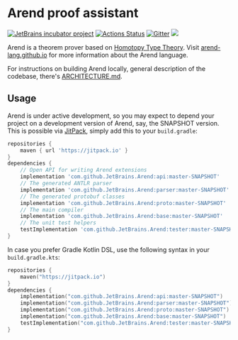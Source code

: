 # Arend proof assistant

[![JetBrains incubator project](https://jb.gg/badges/official.svg)](https://confluence.jetbrains.com/display/ALL/JetBrains+on+GitHub)
[![Actions Status](https://github.com/JetBrains/Arend/workflows/gradle/badge.svg)](https://github.com/JetBrains/Arend/actions)
[![Gitter](https://badges.gitter.im/arend-lang/community.svg)](https://gitter.im/arend-lang/community?utm_source=badge&utm_medium=badge&utm_campaign=pr-badge)
[![](https://jitpack.io/v/JetBrains/Arend.svg)](https://jitpack.io/#JetBrains/Arend)

Arend is a theorem prover based on [Homotopy Type Theory](https://ncatlab.org/nlab/show/homotopy+type+theory).
Visit [arend-lang.github.io](https://arend-lang.github.io/) for more information about the Arend language.

For instructions on building Arend locally, general description of the codebase,
there's [ARCHITECTURE.md](ARCHITECTURE.md).

## Usage

Arend is under active development, so you may expect to depend your project on
a development version of Arend, say, the SNAPSHOT version.
This is possible via [JitPack](https://jitpack.io/#JetBrains/Arend/-SNAPSHOT),
simply add this to your `build.gradle`:

```groovy
repositories {
    maven { url 'https://jitpack.io' }
}
dependencies {
    // Open API for writing Arend extensions
    implementation 'com.github.JetBrains.Arend:api:master-SNAPSHOT'
    // The generated ANTLR parser
    implementation 'com.github.JetBrains.Arend:parser:master-SNAPSHOT'
    // The generated protobuf classes
    implementation 'com.github.JetBrains.Arend:proto:master-SNAPSHOT'
    // The main compiler
    implementation 'com.github.JetBrains.Arend:base:master-SNAPSHOT'
    // The unit test helpers
    testImplementation 'com.github.JetBrains.Arend:tester:master-SNAPSHOT'
}
```

In case you prefer Gradle Kotlin DSL,
use the following syntax in your `build.gradle.kts`:

```kotlin
repositories {
    maven("https://jitpack.io")
}
dependencies {
    implementation("com.github.JetBrains.Arend:api:master-SNAPSHOT")
    implementation("com.github.JetBrains.Arend:parser:master-SNAPSHOT")
    implementation("com.github.JetBrains.Arend:proto:master-SNAPSHOT")
    implementation("com.github.JetBrains.Arend:base:master-SNAPSHOT")
    testImplementation("com.github.JetBrains.Arend:tester:master-SNAPSHOT")
}
```
